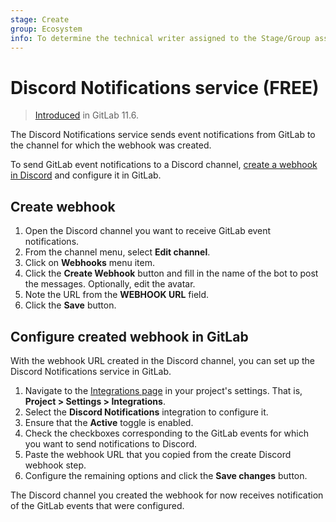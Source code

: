 ```yaml
---
stage: Create
group: Ecosystem
info: To determine the technical writer assigned to the Stage/Group associated with this page, see https://about.gitlab.com/handbook/engineering/ux/technical-writing/#assignments
---
```


# Discord Notifications service **(FREE)**

> [Introduced](https://gitlab.com/gitlab-org/gitlab-foss/-/merge_requests/22684) in GitLab 11.6.

The Discord Notifications service sends event notifications from GitLab to the channel for which the webhook was created.

To send GitLab event notifications to a Discord channel, [create a webhook in Discord](https://support.discord.com/hc/en-us/articles/228383668-Intro-to-Webhooks)
and configure it in GitLab.

## Create webhook

1. Open the Discord channel you want to receive GitLab event notifications.
1. From the channel menu, select **Edit channel**.
1. Click on **Webhooks** menu item.
1. Click the **Create Webhook** button and fill in the name of the bot to post the messages. Optionally, edit the avatar.
1. Note the URL from the **WEBHOOK URL** field.
1. Click the **Save** button.

## Configure created webhook in GitLab

With the webhook URL created in the Discord channel, you can set up the Discord Notifications service in GitLab.

1. Navigate to the [Integrations page](overview.md#accessing-integrations) in your project's settings. That is, **Project > Settings > Integrations**.
1. Select the **Discord Notifications** integration to configure it.
1. Ensure that the **Active** toggle is enabled.
1. Check the checkboxes corresponding to the GitLab events for which you want to send notifications to Discord.
1. Paste the webhook URL that you copied from the create Discord webhook step.
1. Configure the remaining options and click the **Save changes** button.

The Discord channel you created the webhook for now receives notification of the GitLab events that were configured.

